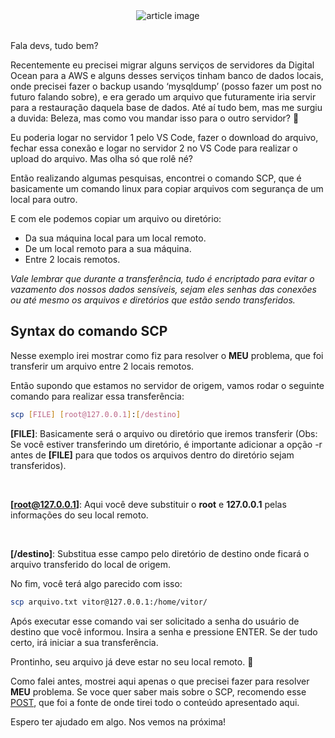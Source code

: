 <center> <img src="https://lintut.com/wp-content/uploads/2014/03/scp-between-linux-computers-featured.jpg" alt="article image"></img> </center>

<br>

Fala devs, tudo bem?

Recentemente eu precisei migrar alguns serviços de servidores da Digital Ocean para a AWS e alguns desses serviços tinham banco de dados locais, onde precisei fazer o backup usando ‘mysqldump’ (posso fazer um post no futuro falando sobre), e era gerado um arquivo que futuramente iria servir para a restauração daquela base de dados. Até aí tudo bem, mas me surgiu a duvida: Beleza, mas como vou mandar isso para o outro servidor? 🤔

Eu poderia logar no servidor 1 pelo VS Code, fazer o download do arquivo, fechar essa conexão e logar no servidor 2 no VS Code para realizar o upload do arquivo. Mas olha só que rolê né?

Então realizando algumas pesquisas, encontrei o comando SCP, que é basicamente um comando linux para copiar arquivos com segurança de um local para outro.

E com ele podemos copiar um arquivo ou diretório:

- Da sua máquina local para um local remoto.
- De um local remoto para a sua máquina.
- Entre 2 locais remotos.

*Vale lembrar que durante a transferência, tudo é encriptado para evitar o vazamento dos nossos dados sensíveis, sejam eles senhas das conexões ou até mesmo os arquivos e diretórios que estão sendo transferidos.*

## Syntax do comando SCP

Nesse exemplo irei mostrar como fiz para resolver o **MEU** problema, que foi transferir um arquivo entre 2 locais remotos.

Então supondo que estamos no servidor de origem, vamos rodar o seguinte comando para realizar essa transferência:

```bash
scp [FILE] [root@127.0.0.1]:[/destino]
```

**[FILE]**: Basicamente será o arquivo ou diretório que iremos transferir (Obs: Se você estiver transferindo um diretório, é importante adicionar a opção -r antes de **[FILE]** para que todos os arquivos dentro do diretório sejam transferidos).

<br>

**[root@127.0.0.1]**: Aqui você deve substituir o **root** e **127.0.0.1** pelas informações do seu local remoto.

<br>

**[/destino]**: Substitua esse campo pelo diretório de destino onde ficará o arquivo transferido do local de origem.

No fim, você terá algo parecido com isso:

```bash
scp arquivo.txt vitor@127.0.0.1:/home/vitor/
```

Após executar esse comando vai ser solicitado a senha do usuário de destino que você informou. Insira a senha e pressione ENTER. Se der tudo certo, irá iniciar a sua transferência.

Prontinho, seu arquivo já deve estar no seu local remoto. 🤩

Como falei antes, mostrei aqui apenas o que precisei fazer para resolver **MEU** problema.
Se voce quer saber mais sobre o SCP, recomendo esse <a href="https://linuxize.com/post/how-to-use-scp-command-to-securely-transfer-files/" target="_blank">POST</a>, que foi a fonte de onde tirei todo o conteúdo apresentado aqui.

Espero ter ajudado em algo. Nos vemos na próxima!
